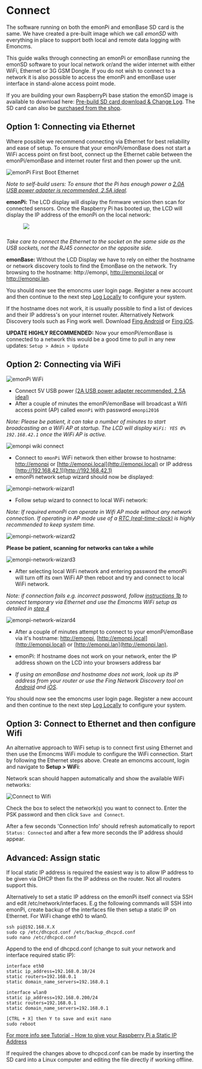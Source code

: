 # Connect

The software running on both the emonPi and emonBase SD card is the same. We have created a pre-built image which we call *emonSD* with everything in place to support both local and remote data logging with Emoncms.

This guide walks through connecting an emonPi or emonBase running the emonSD software to your local network or/and the wider internet with either WiFi, Ethernet or 3G GSM Dongle. If you do not wish to connect to a network it is also possible to access the emonPi and emonBase user interface in stand-alone access point mode.

If you are building your own RaspberryPi base station the emonSD image is available to download here: [Pre-build SD card download & Change Log](https://github.com/openenergymonitor/emonpi/wiki/emonSD-pre-built-SD-card-Download-&-Change-Log). The SD card can also be [purchased from the shop](http://shop.openenergymonitor.com/pre-loaded-emonsd-microsd-card-for-raspberry-pi/).

## Option 1: Connecting via Ethernet

Where possible we recommend connecting via Ethernet for best reliability and ease of setup. To ensure that your emonPi/emonBase does not start a WiFi access point on first boot, connect up the Ethernet cable between the emonPi/emonBase and internet router first and then power up the unit.

![emonPi First Boot Ethernet](img/emonpi_ethernet_first_boot.png)

*Note to self-build users: To ensure that the Pi has enough power a [2.0A USB power adapter is recommended, 2.5A ideal](http://shop.openenergymonitor.com/power-supplies/).*

**emonPi:** The LCD display will display the firmware version then scan for connected sensors. Once the Raspberry Pi has booted up, the LCD will display the IP address of the emonPi on the local network:

<img src="img/Etherent_Connected.jpg" style="padding-left:45px; padding-bottom:10px">

*Take care to connect the Ethernet to the socket on the same side as the USB sockets, not the RJ45 connector on the opposite side.*

**emonBase:** Without the LCD Display we have to rely on either the hostname or network discovery tools to find the EmonBase on the network. Try browsing to the hostname: http://emonpi, http://emonpi.local or http://emonpi.lan. 

You should now see the emoncms user login page. Register a new account and then continue to the next step [Log Locally](/setup/local) to configure your system.

If the hostname does not work, it is usually possible to find a list of devices and their IP address's on your internet router. Alternatively Network Discovery tools such as Fing work well. Download [Fing Android](https://play.google.com/store/apps/details?id=com.overlook.android.fing&hl=en_GB) or [Fing iOS](https://itunes.apple.com/gb/app/fing-network-scanner/id430921107?mt=8).

**UPDATE HIGHLY RECOMMENDED:** Now your emonPi/emonBase is connected to a network this would be a good time to pull in any new updates: `Setup > Admin > Update`

## Option 2: Connecting via WiFi

![emonPi WiFi](img/emonpi_wifi.png)

- Connect 5V USB power [(2A USB power adapter recommended, 2.5A ideal)](http://shop.openenergymonitor.com/power-supplies/)
- After a couple of minutes the emonPi/emonBase will broadcast a Wifi access point (AP) called `emonPi` with password `emonpi2016`

*Note: Please be patient, it can take a number of minutes to start broadcasting an a WiFi AP at startup. The LCD will display `WiFi: YES 0% 192.168.42.1` once the WiFi AP is active.*

![emonpi wiki connect](img/emonpi-wifi.png)

- Connect to `emonPi` WiFi network then either browse to hostname: [http://emonpi](http://emonpi) or [http://emonpi.local](http://emonpi.local) or IP address [http://192.168.42.1](http://192.168.42.1)
- emonPi network setup wizard should now be displayed:

![emonpi-network-wizard1](img/emonpi-network-wizard1.png)

- Follow setup wizard to connect to local WiFi network:

*Note: If required emonPi can operate in Wifi AP mode without any network connection. If operating in AP mode use of a [RTC (real-time-clock)](https://wiki.openenergymonitor.org/index.php/EmonPi#Adding_a_Real_Time_Clock_.28RTC.29) is highly recommended to keep system time.*

![emonpi-network-wizard2](img/emonpi-network-wizard2.png)

**Please be patient, scanning for networks can take a while**

![emonpi-network-wizard3](img/emonpi-network-wizard3.png)

- After selecting local WiFi network and entering password the emonPi will turn off its own WiFi AP then reboot and try and connect to local WiFi network.

*Note: if connection fails e.g. incorrect password, follow [instructions 1b](#1b-connect-to-ethernet) to connect temporary via Ethernet and use the Emoncms WiFi setup as detailed in [step 4](#4-connect-to-wifi-optional)*

![emonpi-network-wizard4](img/emonpi-network-wizard4.png)

- After a couple of minutes attempt to connect to your emonPi/emonBase via it's hostname: [http://emonpi](http://emonpi), [http://emonpi.local](http://emonpi.local) or [http://emonpi.lan](http://emonpi.lan).

- emonPi: If hostname does not work on your network, enter the IP address shown on the LCD into your browsers address bar
- *If using an emonBase and hostname does not work, look up its IP address from your router or use the Fing Network Discovery tool on [Android](https://play.google.com/store/apps/details?id=com.overlook.android.fing&hl=en_GB) and [iOS](https://itunes.apple.com/gb/app/fing-network-scanner/id430921107?mt=8)*.

You should now see the emoncms user login page. Register a new account and then continue to the next step [Log Locally](/setup/local) to configure your system.

## Option 3: Connect to Ethernet and then configure Wifi

An alternative approach to WiFi setup is to connect first using Ethernet and then use the Emoncms WiFi module to configure the WiFi connection. Start by following the Ethernet steps above. Create an emoncms account, login and navigate to **Setup > WiFi**:

Network scan should happen automatically and show the available WiFi networks:

![Connect to Wifi](img/wifi9_0.png)

Check the box to select the network(s) you want to connect to. Enter the PSK password and then click `Save and Connect`.

After a few seconds 'Connection Info' should refresh automatically to report `Status: Connected` and after a few more seconds the IP address should appear.

## Advanced: Assign static 

If local static IP address is required the easiest way is to allow IP address to be given via DHCP then fix the IP address on the router. Not all routers support this.

Alternatively to set a static IP address on the emonPi itself connect via SSH and edit /etc/network/interfaces. E.g the following commands will SSH into emonPi, create backup of the interfaces file then setup a static IP on Ethernet. For WiFi change eth0 to wlan0.

    ssh pi@192.168.X.X
    sudo cp /etc/dhcpcd.conf /etc/backup_dhcpcd.conf
    sudo nano /etc/dhcpcd.conf

Append to the end of dhcpcd.conf (change to suit your network and interface required static IP):

    interface eth0
    static ip_address=192.168.0.10/24
    static routers=192.168.0.1
    static domain_name_servers=192.168.0.1

    interface wlan0
    static ip_address=192.168.0.200/24
    static routers=192.168.0.1
    static domain_name_servers=192.168.0.1

    [CTRL + X] then Y to save and exit nano
    sudo reboot

[For more info see Tutorial - How to give your Raspberry Pi a Static IP Address](http://www.modmypi.com/blog/tutorial-how-to-give-your-raspberry-pi-a-static-ip-address)

If required the changes above to dhcpcd.conf can be made by inserting the SD card into a Linux computer and editing the file directly if working offline.


